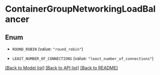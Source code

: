 # ContainerGroupNetworkingLoadBalancer

## Enum


* `ROUND_ROBIN` (value: `"round_robin"`)

* `LEAST_NUMBER_OF_CONNECTIONS` (value: `"least_number_of_connections"`)


[[Back to Model list]](../README.md#documentation-for-models) [[Back to API list]](../README.md#documentation-for-api-endpoints) [[Back to README]](../README.md)


